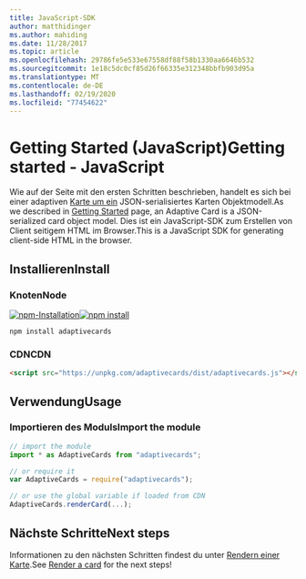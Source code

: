 ```yaml
---
title: JavaScript-SDK
author: matthidinger
ms.author: mahiding
ms.date: 11/28/2017
ms.topic: article
ms.openlocfilehash: 29786fe5e533e67558df88f58b1330aa6646b532
ms.sourcegitcommit: 1e18c5dc0cf85d26f66335e312348bbfb903d95a
ms.translationtype: MT
ms.contentlocale: de-DE
ms.lasthandoff: 02/19/2020
ms.locfileid: "77454622"
---
```

# <a name="getting-started---javascript"></a><span data-ttu-id="16086-102">Getting Started (JavaScript)</span><span class="sxs-lookup"><span data-stu-id="16086-102">Getting started - JavaScript</span></span>

<span data-ttu-id="16086-103">Wie auf der Seite mit den ersten Schritten beschrieben, handelt es sich bei einer adaptiven [Karte um ein](../../../authoring-cards/getting-started.md) JSON-serialisiertes Karten Objektmodell.</span><span class="sxs-lookup"><span data-stu-id="16086-103">As we described in [Getting Started](../../../authoring-cards/getting-started.md) page, an Adaptive Card is a JSON-serialized card object model.</span></span> <span data-ttu-id="16086-104">Dies ist ein JavaScript-SDK zum Erstellen von Client seitigem HTML im Browser.</span><span class="sxs-lookup"><span data-stu-id="16086-104">This is a JavaScript SDK for generating client-side HTML in the browser.</span></span>

## <a name="install"></a><span data-ttu-id="16086-105">Installieren</span><span class="sxs-lookup"><span data-stu-id="16086-105">Install</span></span>

### <a name="node"></a><span data-ttu-id="16086-106">Knoten</span><span class="sxs-lookup"><span data-stu-id="16086-106">Node</span></span>

<span data-ttu-id="16086-107">[![npm-Installation](https://img.shields.io/npm/v/adaptivecards.svg)](https://www.npmjs.com/package/adaptivecards)</span><span class="sxs-lookup"><span data-stu-id="16086-107">[![npm install](https://img.shields.io/npm/v/adaptivecards.svg)](https://www.npmjs.com/package/adaptivecards)</span></span>

```console
npm install adaptivecards
```

### <a name="cdn"></a><span data-ttu-id="16086-108">CDN</span><span class="sxs-lookup"><span data-stu-id="16086-108">CDN</span></span>

```html
<script src="https://unpkg.com/adaptivecards/dist/adaptivecards.js"></script>
```

## <a name="usage"></a><span data-ttu-id="16086-109">Verwendung</span><span class="sxs-lookup"><span data-stu-id="16086-109">Usage</span></span>

### <a name="import-the-module"></a><span data-ttu-id="16086-110">Importieren des Moduls</span><span class="sxs-lookup"><span data-stu-id="16086-110">Import the module</span></span>

```js
// import the module
import * as AdaptiveCards from "adaptivecards";

// or require it
var AdaptiveCards = require("adaptivecards");

// or use the global variable if loaded from CDN
AdaptiveCards.renderCard(...);
```

## <a name="next-steps"></a><span data-ttu-id="16086-111">Nächste Schritte</span><span class="sxs-lookup"><span data-stu-id="16086-111">Next steps</span></span>

<span data-ttu-id="16086-112">Informationen zu den nächsten Schritten findest du unter [Rendern einer Karte](render-a-card.md).</span><span class="sxs-lookup"><span data-stu-id="16086-112">See [Render a card](render-a-card.md) for the next steps!</span></span>
